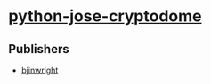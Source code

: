 # [python-jose-cryptodome](https://pypi.org/project/python-jose-cryptodome)



## Publishers
- [bjinwright](https://pypi.org/user/bjinwright)


